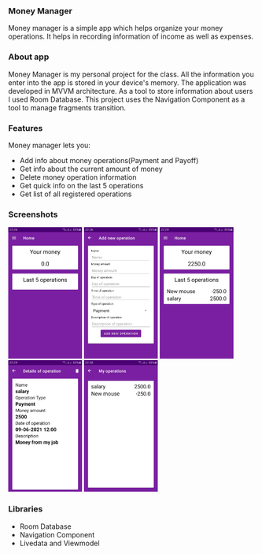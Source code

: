### Money Manager
Money manager is a simple app which helps organize your money operations. It helps in recording information of income as well as expenses.

### About app
Money Manager is my personal project for the class. All the information you enter into the app is stored in your device's memory. The application was developed in MVVM architecture. As a tool to store information about users I used Room Database.
This project uses the Navigation Component as a tool to manage fragments transition.

### Features

Money manager lets you:
- Add info about money operations(Payment and Payoff)
- Get info about the current amount of money
- Delete money operation information
- Get quick info on the last 5 operations
- Get list of all registered operations

### Screenshots
<img src="screenshots/home.jpg" width="150">
<img src="screenshots/add_operation.jpg" width="150">
<img src="screenshots/home_operations.jpg" width="150">
<img src="screenshots/operation_details.jpg" width="150">
<img src="screenshots/operation_list.jpg" width="150">

### Libraries

- Room Database
- Navigation Component
- Livedata and Viewmodel

